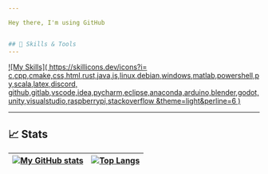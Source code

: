 ```yaml
---

Hey there, I'm using GitHub


## 🚀 Skills & Tools
---
```

[![My Skills](
https://skillicons.dev/icons?i=
c,cpp,cmake,css,html,rust,java,js,linux,debian,windows,matlab,powershell,py,scala,latex,discord,
github,gitlab,vscode,idea,pycharm,eclipse,anaconda,arduino,blender,godot,unity,visualstudio,raspberrypi,stackoverflow
&theme=light&perline=6
)](https://skillicons.dev)

---

## 📈 Stats

|[![My GitHub stats](https://github-readme-stats.vercel.app/api?username=Julz124&count_private=true&show_icons=true&theme=dracula)](https://github.com/Julz124/)| [![Top Langs](https://github-readme-stats.vercel.app/api/top-langs/?username=Julz124&theme=dracula&layout=compact)](https://github.com/Julz124/) |
|:--|:--|
